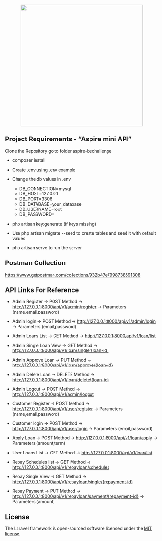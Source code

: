 <p align="center"><a href="https://laravel.com" target="_blank"><img src="https://raw.githubusercontent.com/laravel/art/master/logo-lockup/5%20SVG/2%20CMYK/1%20Full%20Color/laravel-logolockup-cmyk-red.svg" width="400"></a></p>

## Project Requirements - “Aspire mini API”

Clone the Repository go to folder aspire-bechallenge 
- composer install 

- Create .env using .env example
- Change the db values in .env
    - DB_CONNECTION=mysql
    - DB_HOST=127.0.0.1
    - DB_PORT=3306
    - DB_DATABASE=your_database
    - DB_USERNAME=root
    - DB_PASSWORD=


- php artisan key:generate (if keys missing)

- Use php artisan migrate --seed to create tables and seed it with default values

- php artisan serve to run the server


## Postman Collection 

https://www.getpostman.com/collections/932b47e7998738691308


## API Links For Reference

- Admin Register -> POST Method -> http://127.0.0.1:8000/api/v1/admin/register -> Parameters (name,email,password) 

- Admin login -> POST Method -> http://127.0.0.1:8000/api/v1/admin/login -> Parameters (email,password) 

- Admin Loans List -> GET Method -> http://127.0.0.1:8000/api/v1/loan/list

- Admin Single Loan View -> GET Method -> http://127.0.0.1:8000/api/v1/loan/single/{loan-id}

- Admin Approve Loan -> PUT Method -> http://127.0.0.1:8000/api/v1/loan/approve/{loan-id}

- Admin Delete Loan -> DELETE Method -> http://127.0.0.1:8000/api/v1/loan/delete/{loan-id}

- Admin Logout -> POST Method -> http://127.0.0.1:8000/api/v1/admin/logout 



- Customer Register -> POST Method -> http://127.0.0.1:8000/api/v1/user/register -> Parameters (name,email,password) 

- Customer login -> POST Method -> http://127.0.0.1:8000/api/v1/user/login -> Parameters (email,password) 

- Apply Loan -> POST Method -> http://127.0.0.1:8000/api/v1/loan/apply -> Parameters (amount,term) 

- User Loans List -> GET Method -> http://127.0.0.1:8000/api/v1/loan/list

- Repay Schedules list -> GET Method -> http://127.0.0.1:8000/api/v1/repayloan/schedules

- Repay Single View -> GET Method -> http://127.0.0.1:8000/api/v1/repayloan/single/{repayment-id}

- Repay Payment -> PUT Method -> http://127.0.0.1:8000/api/v1/repayloan/payment/{repayment-id} -> Parameters (amount) 


## License

The Laravel framework is open-sourced software licensed under the [MIT license](https://opensource.org/licenses/MIT).

